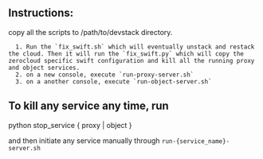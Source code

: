## Instructions:
copy all the scripts to /path/to/devstack directory.
~~~
  1. Run the `fix_swift.sh` which will eventually unstack and restack the cloud. Then it will run the `fix_swift.py` which will copy the zerocloud specific swift configuration and kill all the running proxy and object services.
  2. on a new console, execute `run-proxy-server.sh`
  3. on a another console, execute `run-object-server.sh`
~~~

## To kill any service any time, run

python stop_service { proxy | object }

and then initiate any service manually through `run-{service_name}-server.sh`

